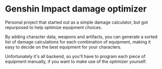 # Genshin Impact damage optimizer
Personal project that started out as a simple damage calculator, but got repurposed to help optimize equipment choices.

By adding character data, weapons and artifacts, you can generate a sorted list of damage calculations for each combination of equipment, making it easy to decide on the best equipment for your characters.

Unfortunately it's all backend, so you'll have to program each piece of equipment manually, if you want to make use of the optimizer yourself.
